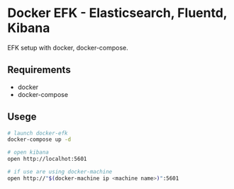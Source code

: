 # Docker EFK - Elasticsearch, Fluentd, Kibana

EFK setup with docker, docker-compose.

## Requirements

- docker
- docker-compose

## Usege

```sh
# launch docker-efk
docker-compose up -d
```

```sh
# open kibana
open http://localhot:5601

# if use are using docker-machine
open http://"$(docker-machine ip <machine name>)":5601
```
